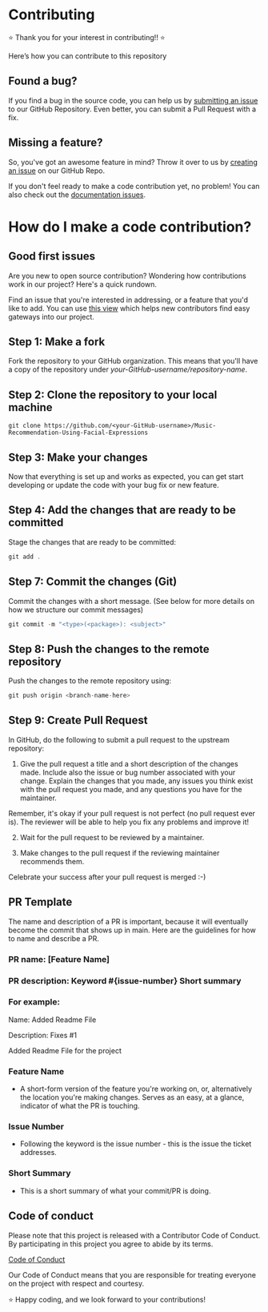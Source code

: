 # Contributing

⭐ Thank you for your interest in contributing!! ⭐

Here’s how you can contribute to this repository

## Found a bug?

If you find a bug in the source code, you can help us by [submitting an issue](https://github.com/SGCODEX/Music-Recommendation-Using-Facial-Expressions/issues/new?assignees=&labels=bug) to our GitHub Repository. Even better, you can submit a Pull Request with a fix.

## Missing a feature?

So, you've got an awesome feature in mind? Throw it over to us by [creating an issue](https://github.com/SGCODEX/Music-Recommendation-Using-Facial-Expressions/issues/new?assignees=&labels=enhancement) on our GitHub Repo.

If you don't feel ready to make a code contribution yet, no problem! You can also check out the [documentation issues](https://github.com/SGCODEX/Music-Recommendation-Using-Facial-Expressions/issues?q=is%3Aopen+is%3Aissue+label%3Adocumentation).

# How do I make a code contribution?

## Good first issues

Are you new to open source contribution? Wondering how contributions work in our project? Here's a quick rundown.

Find an issue that you're interested in addressing, or a feature that you'd like to add.
You can use [this view](https://github.com/SGCODEX/Music-Recommendation-Using-Facial-Expressions/issues?q=is%3Aopen+is%3Aissue+label%3A%22good+first+issue%22) which helps new contributors find easy gateways into our project.

## Step 1: Make a fork

Fork the repository to your GitHub organization. This means that you'll have a copy of the repository under _your-GitHub-username/repository-name_.

## Step 2: Clone the repository to your local machine

```
git clone https://github.com/<your-GitHub-username>/Music-Recommendation-Using-Facial-Expressions

```

## Step 3: Make your changes

Now that everything is set up and works as expected, you can get start developing or update the code with your bug fix or new feature.

## Step 4: Add the changes that are ready to be committed

Stage the changes that are ready to be committed:

```jsx
git add .
```

## Step 7: Commit the changes (Git)

Commit the changes with a short message. (See below for more details on how we structure our commit messages)

```jsx
git commit -m "<type>(<package>): <subject>"
```

## Step 8: Push the changes to the remote repository

Push the changes to the remote repository using:

```jsx
git push origin <branch-name-here>
```

## Step 9: Create Pull Request

In GitHub, do the following to submit a pull request to the upstream repository:

1.  Give the pull request a title and a short description of the changes made. Include also the issue or bug number associated with your change. Explain the changes that you made, any issues you think exist with the pull request you made, and any questions you have for the maintainer.

Remember, it's okay if your pull request is not perfect (no pull request ever is). The reviewer will be able to help you fix any problems and improve it!

2.  Wait for the pull request to be reviewed by a maintainer.

3.  Make changes to the pull request if the reviewing maintainer recommends them.

Celebrate your success after your pull request is merged :-)

## PR Template

The name and description of a PR is important, because it will eventually become the commit that shows up in main. Here are the guidelines for how to name and describe a PR.

### PR name: [Feature Name]
### PR description: Keyword #{issue-number} Short summary

### For example: 
Name: Added Readme File

Description: Fixes #1

Added Readme File for the project

### Feature Name
- A short-form version of the feature you're working on, or, alternatively the location you're making changes. Serves as an easy, at a glance, indicator of what the PR is touching.

### Issue Number
- Following the keyword is the issue number - this is the issue the ticket addresses.

### Short Summary
- This is a short summary of what your commit/PR is doing.

## Code of conduct

Please note that this project is released with a Contributor Code of Conduct. By participating in this project you agree to abide by its terms.

[Code of Conduct](https://github.com/SGCODEX/Music-Recommendation-Using-Facial-Expressions/blob/main/CODE_OF_CONDUCT.md)

Our Code of Conduct means that you are responsible for treating everyone on the project with respect and courtesy.

⭐ Happy coding, and we look forward to your contributions!
